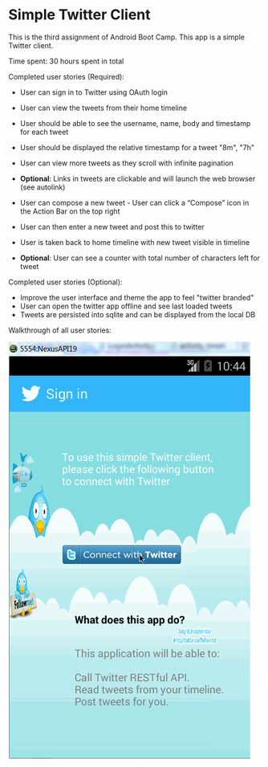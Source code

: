 Simple Twitter Client
=====================

This is the third assignment of Android Boot Camp. This app is a simple Twitter client.

Time spent: 30 hours spent in total

Completed user stories (Required):

- User can sign in to Twitter using OAuth login
- User can view the tweets from their home timeline  
 - User should be able to see the username, name, body and timestamp for each tweet
 - User should be displayed the relative timestamp for a tweet "8m", "7h"
 - User can view more tweets as they scroll with infinite pagination
 - **Optional**: Links in tweets are clickable and will launch the web browser (see autolink)

- User can compose a new tweet  - User can click a “Compose” icon in the Action Bar on the top right
 - User can then enter a new tweet and post this to twitter
 - User is taken back to home timeline with new tweet visible in timeline
 - **Optional**: User can see a counter with total number of characters left for tweet


Completed user stories (Optional):
- Improve the user interface and theme the app to feel "twitter branded"
- User can open the twitter app offline and see last loaded tweets 
 - Tweets are persisted into sqlite and can be displayed from the local DB

 
Walkthrough of all user stories:

![Twitter Demo](./Twitter.gif)